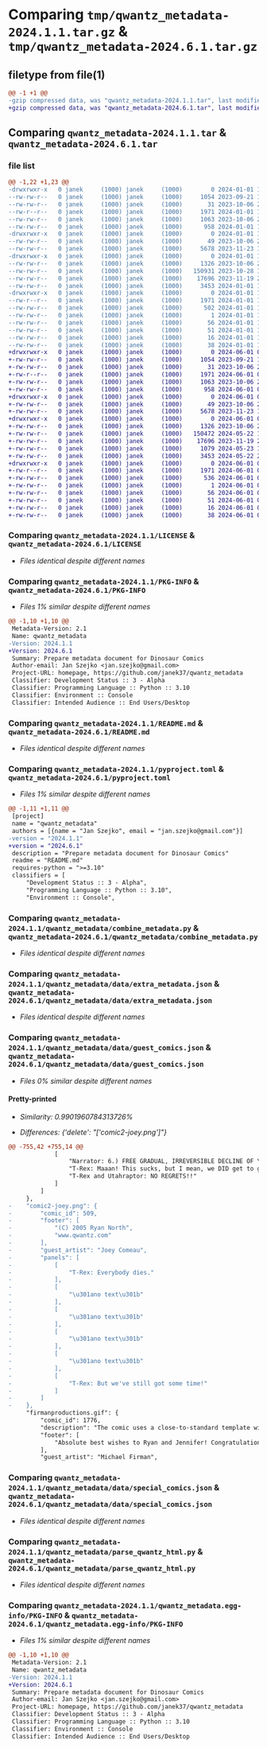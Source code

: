 # Comparing `tmp/qwantz_metadata-2024.1.1.tar.gz` & `tmp/qwantz_metadata-2024.6.1.tar.gz`

## filetype from file(1)

```diff
@@ -1 +1 @@
-gzip compressed data, was "qwantz_metadata-2024.1.1.tar", last modified: Mon Jan  1 19:07:20 2024, max compression
+gzip compressed data, was "qwantz_metadata-2024.6.1.tar", last modified: Sat Jun  1 09:55:11 2024, max compression
```

## Comparing `qwantz_metadata-2024.1.1.tar` & `qwantz_metadata-2024.6.1.tar`

### file list

```diff
@@ -1,22 +1,23 @@
-drwxrwxr-x   0 janek     (1000) janek     (1000)        0 2024-01-01 19:07:20.658341 qwantz_metadata-2024.1.1/
--rw-rw-r--   0 janek     (1000) janek     (1000)     1054 2023-09-21 15:57:17.000000 qwantz_metadata-2024.1.1/LICENSE
--rw-rw-r--   0 janek     (1000) janek     (1000)       31 2023-10-06 20:02:18.000000 qwantz_metadata-2024.1.1/MANIFEST.in
--rw-r--r--   0 janek     (1000) janek     (1000)     1971 2024-01-01 19:07:20.658341 qwantz_metadata-2024.1.1/PKG-INFO
--rw-rw-r--   0 janek     (1000) janek     (1000)     1063 2023-10-06 22:06:25.000000 qwantz_metadata-2024.1.1/README.md
--rw-rw-r--   0 janek     (1000) janek     (1000)      958 2024-01-01 19:05:50.000000 qwantz_metadata-2024.1.1/pyproject.toml
-drwxrwxr-x   0 janek     (1000) janek     (1000)        0 2024-01-01 19:07:20.658341 qwantz_metadata-2024.1.1/qwantz_metadata/
--rw-rw-r--   0 janek     (1000) janek     (1000)       49 2023-10-06 20:02:31.000000 qwantz_metadata-2024.1.1/qwantz_metadata/__init__.py
--rw-rw-r--   0 janek     (1000) janek     (1000)     5678 2023-11-23 16:30:14.000000 qwantz_metadata-2024.1.1/qwantz_metadata/combine_metadata.py
-drwxrwxr-x   0 janek     (1000) janek     (1000)        0 2024-01-01 19:07:20.658341 qwantz_metadata-2024.1.1/qwantz_metadata/data/
--rw-rw-r--   0 janek     (1000) janek     (1000)     1326 2023-10-06 22:06:24.000000 qwantz_metadata-2024.1.1/qwantz_metadata/data/extra_metadata.json
--rw-rw-r--   0 janek     (1000) janek     (1000)   150931 2023-10-28 10:06:49.000000 qwantz_metadata-2024.1.1/qwantz_metadata/data/guest_comics.json
--rw-rw-r--   0 janek     (1000) janek     (1000)    17696 2023-11-19 22:46:12.000000 qwantz_metadata-2024.1.1/qwantz_metadata/data/special_comics.json
--rw-rw-r--   0 janek     (1000) janek     (1000)     3453 2024-01-01 18:59:47.000000 qwantz_metadata-2024.1.1/qwantz_metadata/parse_qwantz_html.py
-drwxrwxr-x   0 janek     (1000) janek     (1000)        0 2024-01-01 19:07:20.658341 qwantz_metadata-2024.1.1/qwantz_metadata.egg-info/
--rw-r--r--   0 janek     (1000) janek     (1000)     1971 2024-01-01 19:07:20.000000 qwantz_metadata-2024.1.1/qwantz_metadata.egg-info/PKG-INFO
--rw-rw-r--   0 janek     (1000) janek     (1000)      502 2024-01-01 19:07:20.000000 qwantz_metadata-2024.1.1/qwantz_metadata.egg-info/SOURCES.txt
--rw-rw-r--   0 janek     (1000) janek     (1000)        1 2024-01-01 19:07:20.000000 qwantz_metadata-2024.1.1/qwantz_metadata.egg-info/dependency_links.txt
--rw-rw-r--   0 janek     (1000) janek     (1000)       56 2024-01-01 19:07:20.000000 qwantz_metadata-2024.1.1/qwantz_metadata.egg-info/entry_points.txt
--rw-rw-r--   0 janek     (1000) janek     (1000)       51 2024-01-01 19:07:20.000000 qwantz_metadata-2024.1.1/qwantz_metadata.egg-info/requires.txt
--rw-rw-r--   0 janek     (1000) janek     (1000)       16 2024-01-01 19:07:20.000000 qwantz_metadata-2024.1.1/qwantz_metadata.egg-info/top_level.txt
--rw-rw-r--   0 janek     (1000) janek     (1000)       38 2024-01-01 19:07:20.658341 qwantz_metadata-2024.1.1/setup.cfg
+drwxrwxr-x   0 janek     (1000) janek     (1000)        0 2024-06-01 09:55:11.545782 qwantz_metadata-2024.6.1/
+-rw-rw-r--   0 janek     (1000) janek     (1000)     1054 2023-09-21 15:57:17.000000 qwantz_metadata-2024.6.1/LICENSE
+-rw-rw-r--   0 janek     (1000) janek     (1000)       31 2023-10-06 20:02:18.000000 qwantz_metadata-2024.6.1/MANIFEST.in
+-rw-r--r--   0 janek     (1000) janek     (1000)     1971 2024-06-01 09:55:11.545782 qwantz_metadata-2024.6.1/PKG-INFO
+-rw-rw-r--   0 janek     (1000) janek     (1000)     1063 2023-10-06 22:06:25.000000 qwantz_metadata-2024.6.1/README.md
+-rw-rw-r--   0 janek     (1000) janek     (1000)      958 2024-06-01 09:54:24.000000 qwantz_metadata-2024.6.1/pyproject.toml
+drwxrwxr-x   0 janek     (1000) janek     (1000)        0 2024-06-01 09:55:11.541782 qwantz_metadata-2024.6.1/qwantz_metadata/
+-rw-rw-r--   0 janek     (1000) janek     (1000)       49 2023-10-06 20:02:31.000000 qwantz_metadata-2024.6.1/qwantz_metadata/__init__.py
+-rw-rw-r--   0 janek     (1000) janek     (1000)     5678 2023-11-23 16:30:14.000000 qwantz_metadata-2024.6.1/qwantz_metadata/combine_metadata.py
+drwxrwxr-x   0 janek     (1000) janek     (1000)        0 2024-06-01 09:55:11.541782 qwantz_metadata-2024.6.1/qwantz_metadata/data/
+-rw-rw-r--   0 janek     (1000) janek     (1000)     1326 2023-10-06 22:06:24.000000 qwantz_metadata-2024.6.1/qwantz_metadata/data/extra_metadata.json
+-rw-rw-r--   0 janek     (1000) janek     (1000)   150472 2024-05-22 18:59:53.000000 qwantz_metadata-2024.6.1/qwantz_metadata/data/guest_comics.json
+-rw-rw-r--   0 janek     (1000) janek     (1000)    17696 2023-11-19 22:46:12.000000 qwantz_metadata-2024.6.1/qwantz_metadata/data/special_comics.json
+-rw-rw-r--   0 janek     (1000) janek     (1000)     1079 2024-05-23 19:17:16.000000 qwantz_metadata-2024.6.1/qwantz_metadata/hapax_legomena.py
+-rw-rw-r--   0 janek     (1000) janek     (1000)     3453 2024-05-22 20:46:49.000000 qwantz_metadata-2024.6.1/qwantz_metadata/parse_qwantz_html.py
+drwxrwxr-x   0 janek     (1000) janek     (1000)        0 2024-06-01 09:55:11.541782 qwantz_metadata-2024.6.1/qwantz_metadata.egg-info/
+-rw-r--r--   0 janek     (1000) janek     (1000)     1971 2024-06-01 09:55:11.000000 qwantz_metadata-2024.6.1/qwantz_metadata.egg-info/PKG-INFO
+-rw-rw-r--   0 janek     (1000) janek     (1000)      536 2024-06-01 09:55:11.000000 qwantz_metadata-2024.6.1/qwantz_metadata.egg-info/SOURCES.txt
+-rw-rw-r--   0 janek     (1000) janek     (1000)        1 2024-06-01 09:55:11.000000 qwantz_metadata-2024.6.1/qwantz_metadata.egg-info/dependency_links.txt
+-rw-rw-r--   0 janek     (1000) janek     (1000)       56 2024-06-01 09:55:11.000000 qwantz_metadata-2024.6.1/qwantz_metadata.egg-info/entry_points.txt
+-rw-rw-r--   0 janek     (1000) janek     (1000)       51 2024-06-01 09:55:11.000000 qwantz_metadata-2024.6.1/qwantz_metadata.egg-info/requires.txt
+-rw-rw-r--   0 janek     (1000) janek     (1000)       16 2024-06-01 09:55:11.000000 qwantz_metadata-2024.6.1/qwantz_metadata.egg-info/top_level.txt
+-rw-rw-r--   0 janek     (1000) janek     (1000)       38 2024-06-01 09:55:11.545782 qwantz_metadata-2024.6.1/setup.cfg
```

### Comparing `qwantz_metadata-2024.1.1/LICENSE` & `qwantz_metadata-2024.6.1/LICENSE`

 * *Files identical despite different names*

### Comparing `qwantz_metadata-2024.1.1/PKG-INFO` & `qwantz_metadata-2024.6.1/PKG-INFO`

 * *Files 1% similar despite different names*

```diff
@@ -1,10 +1,10 @@
 Metadata-Version: 2.1
 Name: qwantz_metadata
-Version: 2024.1.1
+Version: 2024.6.1
 Summary: Prepare metadata document for Dinosaur Comics
 Author-email: Jan Szejko <jan.szejko@gmail.com>
 Project-URL: homepage, https://github.com/janek37/qwantz_metadata
 Classifier: Development Status :: 3 - Alpha
 Classifier: Programming Language :: Python :: 3.10
 Classifier: Environment :: Console
 Classifier: Intended Audience :: End Users/Desktop
```

### Comparing `qwantz_metadata-2024.1.1/README.md` & `qwantz_metadata-2024.6.1/README.md`

 * *Files identical despite different names*

### Comparing `qwantz_metadata-2024.1.1/pyproject.toml` & `qwantz_metadata-2024.6.1/pyproject.toml`

 * *Files 1% similar despite different names*

```diff
@@ -1,11 +1,11 @@
 [project]
 name = "qwantz_metadata"
 authors = [{name = "Jan Szejko", email = "jan.szejko@gmail.com"}]
-version = "2024.1.1"
+version = "2024.6.1"
 description = "Prepare metadata document for Dinosaur Comics"
 readme = "README.md"
 requires-python = ">=3.10"
 classifiers = [
     "Development Status :: 3 - Alpha",
     "Programming Language :: Python :: 3.10",
     "Environment :: Console",
```

### Comparing `qwantz_metadata-2024.1.1/qwantz_metadata/combine_metadata.py` & `qwantz_metadata-2024.6.1/qwantz_metadata/combine_metadata.py`

 * *Files identical despite different names*

### Comparing `qwantz_metadata-2024.1.1/qwantz_metadata/data/extra_metadata.json` & `qwantz_metadata-2024.6.1/qwantz_metadata/data/extra_metadata.json`

 * *Files identical despite different names*

### Comparing `qwantz_metadata-2024.1.1/qwantz_metadata/data/guest_comics.json` & `qwantz_metadata-2024.6.1/qwantz_metadata/data/guest_comics.json`

 * *Files 0% similar despite different names*

#### Pretty-printed

 * *Similarity: 0.9901960784313726%*

 * *Differences: {'delete': "['comic2-joey.png']"}*

```diff
@@ -755,42 +755,14 @@
             [
                 "Narrator: 6.) FREE GRADUAL, IRREVERSIBLE DECLINE OF YOUR BODY AND ITS FACULTIES OVER TIME",
                 "T-Rex: Maaan! This sucks, but I mean, we DID get to go to a free comics convention that one time.",
                 "T-Rex and Utahraptor: NO REGRETS!!"
             ]
         ]
     },
-    "comic2-joey.png": {
-        "comic_id": 509,
-        "footer": [
-            "(C) 2005 Ryan North",
-            "www.qwantz.com"
-        ],
-        "guest_artist": "Joey Comeau",
-        "panels": [
-            [
-                "T-Rex: Everybody dies."
-            ],
-            [
-                "\u301ano text\u301b"
-            ],
-            [
-                "\u301ano text\u301b"
-            ],
-            [
-                "\u301ano text\u301b"
-            ],
-            [
-                "\u301ano text\u301b"
-            ],
-            [
-                "T-Rex: But we've still got some time!"
-            ]
-        ]
-    },
     "firmanproductions.gif": {
         "comic_id": 1776,
         "description": "The comic uses a close-to-standard template with dinosaurs replaced by hand-drawn humans in wedding outfits, presumably Ryan North (as T-Rex) and Jenn Klug (as both Dromiceiomimus and Utahraptor)",
         "footer": [
             "Absolute best wishes to Ryan and Jennifer! Congratulations!"
         ],
         "guest_artist": "Michael Firman",
```

### Comparing `qwantz_metadata-2024.1.1/qwantz_metadata/data/special_comics.json` & `qwantz_metadata-2024.6.1/qwantz_metadata/data/special_comics.json`

 * *Files identical despite different names*

### Comparing `qwantz_metadata-2024.1.1/qwantz_metadata/parse_qwantz_html.py` & `qwantz_metadata-2024.6.1/qwantz_metadata/parse_qwantz_html.py`

 * *Files identical despite different names*

### Comparing `qwantz_metadata-2024.1.1/qwantz_metadata.egg-info/PKG-INFO` & `qwantz_metadata-2024.6.1/qwantz_metadata.egg-info/PKG-INFO`

 * *Files 1% similar despite different names*

```diff
@@ -1,10 +1,10 @@
 Metadata-Version: 2.1
 Name: qwantz_metadata
-Version: 2024.1.1
+Version: 2024.6.1
 Summary: Prepare metadata document for Dinosaur Comics
 Author-email: Jan Szejko <jan.szejko@gmail.com>
 Project-URL: homepage, https://github.com/janek37/qwantz_metadata
 Classifier: Development Status :: 3 - Alpha
 Classifier: Programming Language :: Python :: 3.10
 Classifier: Environment :: Console
 Classifier: Intended Audience :: End Users/Desktop
```

